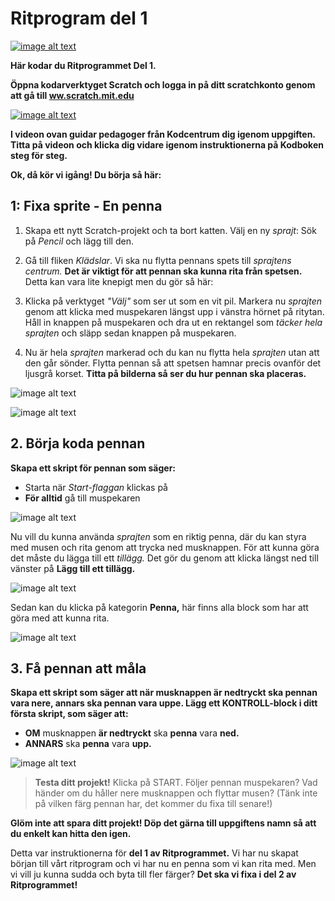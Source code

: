 # Ritprogram del 1

<a href="https://scratch.mit.edu/projects/642137118/" target="_blank"> ![image alt text](bild-1.png)</a> 

**Här kodar du Ritprogrammet Del 1.**

**Öppna kodarverktyget Scratch och logga in på ditt scratchkonto genom att gå till <a href="https://www.scratch.mit.edu" target=" blank">ww.scratch.mit.edu</a>**

<a href="https://www.youtube.com/embed/8krFrX0dsUk" target="_blank"> ![image alt text](video_ritprogram_del1.png)</a> 

**I videon ovan guidar pedagoger från Kodcentrum dig igenom uppgiften. Titta på videon och klicka dig vidare igenom instruktionerna på Kodboken steg för steg.**

**Ok, då kör vi igång! Du börja så här:**

## 1: Fixa sprite - En penna

1. Skapa ett nytt Scratch-projekt och ta bort katten. Välj en ny *sprajt*: Sök på *Pencil* och lägg till den.

2. Gå till fliken *Klädslar*. Vi ska nu flytta pennans spets till *sprajtens centrum.* **Det är viktigt för att pennan ska kunna rita från spetsen.** Detta kan vara lite knepigt men du gör så här:

3. Klicka på verktyget *"Välj"* som ser ut som en vit pil. Markera nu *sprajten* genom att klicka med muspekaren längst upp i vänstra hörnet på ritytan. Håll in knappen på muspekaren och dra ut en rektangel som *täcker hela sprajten* och släpp sedan knappen på muspekaren.

4. Nu är hela *sprajten* markerad och du kan nu flytta hela *sprajten* utan att den går sönder. Flytta pennan så att spetsen hamnar precis ovanför det ljusgrå korset. **Titta på bilderna så ser du hur pennan ska placeras.**

![image alt text](bild-2.jpeg)

![image alt text](bild-3.jpeg)

## 2. Börja koda pennan

**Skapa ett skript för pennan som säger:**

* Starta när *Start-flaggan* klickas på  
* **För alltid** gå till muspekaren

![image alt text](bild-4.png)

Nu vill du kunna använda *sprajten* som en riktig penna, där du kan styra med musen och rita genom att trycka ned musknappen. För att kunna göra det måste du lägga till ett *tillägg.* Det gör du genom att klicka längst ned till vänster på **Lägg till ett tillägg.**  

![image alt text](bild-5.jpeg)

Sedan kan du klicka på kategorin **Penna,** här finns alla block som har att göra med att kunna rita.  

![image alt text](bild-6.jpeg)

## 3. Få pennan att måla

**Skapa ett skript som säger att när musknappen är nedtryckt ska pennan vara nere, annars ska pennan vara uppe. Lägg ett **KONTROLL-block** i ditt första skript, som säger att:**

* **OM** musknappen **är nedtryckt** ska **penna** vara **ned.**  
* **ANNARS** ska **penna** vara **upp.**

![image alt text](bild-7.png)

> **Testa ditt projekt!** Klicka på START. Följer pennan muspekaren? Vad händer om du håller nere musknappen och flyttar musen? (Tänk inte på vilken färg pennan har, det kommer du fixa till senare!)

**Glöm inte att spara ditt projekt! Döp det gärna till uppgiftens namn så att du enkelt kan hitta den igen.**

Detta var instruktionerna för **del 1 av Ritprogrammet.** Vi har nu skapat början till vårt ritprogram och vi har nu en penna som vi kan rita med. Men vi vill ju kunna sudda och byta till fler färger? **Det ska vi fixa i del 2 av Ritprogrammet!**